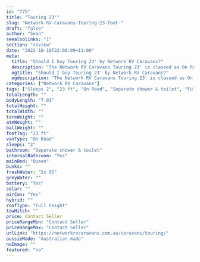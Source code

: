 ```yaml
---
id: "775"
title: "Touring 23'"
slug: "Network-RV-Caravans-Touring-23-foot-"
draft: "false"
author: "Sean"
seealsolinks: "1"
section: "review"
date: "2022-10-10T22:00:09+11:00"
meta:
  title: "Should I buy Touring 23' by Network RV Caravans?"
  description: "The Network RV Caravans Touring 23' is classed as On Road, and sleeps 2 people. It is Australian made and comes in at 23 ft. It generally has Separate shower & toilet."
  ogtitle: "Should I buy Touring 23' by Network RV Caravans?"
  ogdescription: "The Network RV Caravans Touring 23' is classed as On Road, and sleeps 2 people. It is Australian made and comes in at 23 ft. It generally has Separate shower & toilet."
categories: ["Network RV Caravans"]
tags: ["Sleeps 2", "23 ft", "On Road", "Separate shower & toilet", "Full height", "Price Unknown", "Australian made"]
totalLength: ""
bodyLength: "7.01"
totalHeight: ""
totalWidth: ""
tareWeight: ""
atmWeight: ""
ballWeight: ""
footTag: "23 ft"
vanType: "On Road"
sleeps: "2"
bathroom: "Separate shower & toilet"
internalBathroom: "Yes"
mainBed: "Queen"
bunks: ""
freshWater: "2x 95"
greyWater: ""
battery: "Yes"
solar: ""
airCon: "Yes"
hybrid: ""
roofType: "Full height"
towHitch: ""
price: Contact Seller
priceRangeMin: "Contact Seller"
priceRangeMax: "Contact Seller"
urlLink: "https://networkrvcaravans.com.au/caravans/touring/"
aussieMade: "Australian made"
noImage: ""
featured: "no"
---
```

